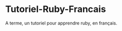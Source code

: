 Tutoriel-Ruby-Francais
======================

A terme, un tutoriel pour apprendre ruby, en français. 
